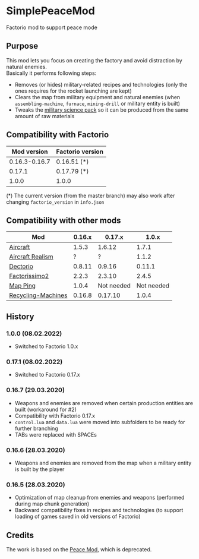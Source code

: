 # SimplePeaceMod
Factorio mod to support peace mode

## Purpose
This mod lets you focus on creating the factory and avoid distraction by natural enemies.  
Basically it performs following steps:

- Removes (or hides) military-related recipes and technologies (only the ones requires for the rocket launching are kept)
- Clears the map from military equipment and natural enemies (when `assembling-machine`, `furnace`, `mining-drill` or military entity is built)
- Tweaks the [military science pack](https://wiki.factorio.com/Military_science_pack) so it can be produced from the same amount of raw materials

## Compatibility with Factorio
| Mod version   | Factorio version |
| ------------- | ---------------- |
| 0.16.3-0.16.7 | 0.16.51 (*)      |
| 0.17.1        | 0.17.79 (*)      |
| 1.0.0         | 1.0.0            |

(*) The current version (from the master branch) may also work after changing `factorio_version` in `info.json`

## Compatibility with other mods

 Mod                                                                | 0.16.x | 0.17.x| 1.0.x 
 ------------------------------------------------------------------ | ------ | ------ | ------------------------------------------------------------------ 
 [Aircraft](https://github.com/Stifling-Bossness/Aircraft/)         | 1.5.3  | 1.6.12| 1.7.1 
 [Aircraft Realism](https://github.com/jaihysc/Factorio-AircraftRealism) | ? | ? | 1.1.2 
 [Dectorio](https://github.com/jpanther/Dectorio)                   | 0.8.11 | 0.9.16| 0.11.1 
 [Factorissimo2](https://github.com/MagmaMcFry/Factorissimo2)       | 2.2.3  | 2.3.10| 2.4.5 
 [Map Ping](https://github.com/Suprcheese/Map-Ping)                 | 1.0.4  | Not needed| Not needed 
 [Recycling-Machines](https://github.com/DRY411S/Recycling-Machines)| 0.16.8 | 0.17.10| 1.0.4 

## History

### 1.0.0 (08.02.2022)

* Switched to Factorio 1.0.x

### 0.17.1 (08.02.2022)

- Switched to Factorio 0.17.x

### 0.16.7 (29.03.2020)

- Weapons and enemies are removed when certain production entities are built (workaround for #2)
- Compatibility with Factorio 0.17.x
- `control.lua` and `data.lua` were moved into subfolders to be ready for further branching
- TABs were replaced with SPACEs

### 0.16.6 (28.03.2020)
- Weapons and enemies are removed from the map when a military entity is built by the player

### 0.16.5 (28.03.2020)
- Optimization of map cleanup from enemies and weapons (performed during map chunk generation)
- Backward compatibility fixes in recipes and technologies (to support loading of games saved in old versions of Factorio)

## Credits
The work is based on the [Peace Mod](https://mods.factorio.com/mods/cullyn/peacemod), which is deprecated.